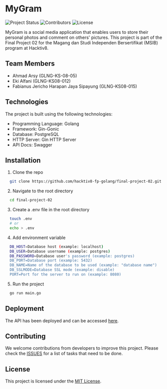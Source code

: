 # MyGram
![Project Status](https://img.shields.io/badge/status-in%20progress-yellow)
![Contributors](https://img.shields.io/badge/contributors-3-blue)
![License](https://img.shields.io/badge/license-MIT-green)

MyGram is a social media application that enables users to store their personal photos and comment on others' pictures. This project is part of the Final Project 02 for the Magang dan Studi Independen Bersertifikat (MSIB) program at Hacktiv8.

## Team Members

- Ahmad Arsy (GLNG-KS-08-05)
- Eki Alfani (GLNG-KS08-012)
- Fabianus Jericho Harapan Jaya Sipayung (GLNG-KS08-015)

## Technologies

The project is built using the following technologies:

- Programming Language: Golang
- Framework: Gin-Gonic
- Database: PostgreSQL
- HTTP Server: Gin HTTP Server
- API Docs: Swagger

## Installation
1. Clone the repo
```sh
  git clone https://github.com/hacktiv8-fp-golang/final-project-02.git
```
2. Navigate to the root directory
```sh
  cd final-project-02
```
3. Create a .env file in the root directory
```sh
  touch .env
  # or
  echo > .env
```
4. Add environment variable
```sh
  DB_HOST=Database host (example: localhost)
  DB_USER=Database username (example: postgres)
  DB_PASSWORD=Database user's password (example: postgres)
  DB_PORT=Database port (example: 5432)
  DB_NAME=Name of the database to be used (example: "database name")
  DB_SSLMODE=Database SSL mode (example: disable)
  PORT=Port for the server to run on (example: 8080)
```
5. Run the project
```sh
  go run main.go
```

## Deployment
The API has been deployed and can be accessed [here](https://final-project-02-production.up.railway.app/).

## Contributing

We welcome contributions from developers to improve this project. Please check the [ISSUES](https://github.com/hacktiv8-fp-golang/final-project-04/issues) for a list of tasks that need to be done.

## License

This project is licensed under the [MIT License](LICENSE).
